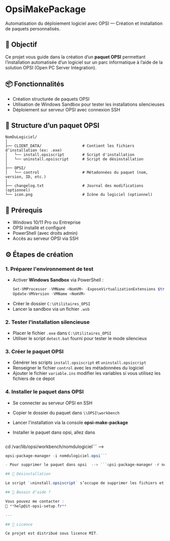 # OpsiMakePackage

Automatisation du déploiement logiciel avec OPSI — Création et installation de paquets personnalisés.

## 🌟 Objectif

Ce projet vous guide dans la création d’un **paquet OPSI** permettant l’installation automatisée d’un logiciel sur un parc informatique à l’aide de la solution OPSI (Open PC Server Integration).

## 📦 Fonctionnalités

- Création structurée de paquets OPSI
- Utilisation de Windows Sandbox pour tester les installations silencieuses
- Déploiement sur serveur OPSI avec connexion SSH

## 📁 Structure d’un paquet OPSI

```
NomDuLogiciel/
│
├── CLIENT_DATA/                  # Contient les fichiers d’installation (ex: .exe)
│   └── install.opsiscript        # Script d'installation
│   └── uninstall.opsiscript      # Script de désinstallation
│
├── OPSI/
│   └── control                   # Métadonnées du paquet (nom, version, ID, etc.)
│
├── changelog.txt                 # Journal des modifications (optionnel)
└── icon.png                      # Icône du logiciel (optionnel)
```

## 🧰 Prérequis

- Windows 10/11 Pro ou Entreprise
- OPSI installé et configuré
- PowerShell (avec droits admin)
- Accès au serveur OPSI via SSH

## ⚙️ Étapes de création

### 1. Préparer l'environnement de test

- Activer **Windows Sandbox** via PowerShell :
  ```powershell
  Set-VMProcessor -VMName <NomVM> -ExposeVirtualizationExtensions $true
  Update-VMVersion -VMName <NomVM>
  ```
- Créer le dossier `C:\Utilitaires_OPSI`
- Lancer la sandbox via un fichier `.wsb`

### 2. Tester l’installation silencieuse

- Placer le fichier `.exe` dans `C:\Utilitaires_OPSI`
- Utiliser le script `detect.bat` fourni pour tester le mode silencieux

### 3. Créer le paquet OPSI

- Générer les scripts `install.opsiscript` et `uninstall.opsiscript`
- Renseigner le fichier `control` avec les métadonnées du logiciel
- Ajouter le fichier `variable.ins` modifier les variables si vous utilisez les fichiers de ce depot

### 4. Installer le paquet dans OPSI

- Se connecter au serveur OPSI en SSH
- Copier le dossier du paquet dans `\\OPSI\workbench`
- Lancer l'installation via la console **opsi-make-package**
- Installer le paquet dans opsi, allez dans
  
  ```powershell
 cd /var/lib/opsi/workbench/nomdulogiciel```
 -->

 ```powershell
 opsi-package-manager -i nomdulogiciel.opsi```

- Pour supprimer le paquet dans opsi  --> ```opsi-package-manager -r nomdulogiciel```

## 🔁 Désinstallation

Le script `uninstall.opsiscript` s’occupe de supprimer les fichiers et désinstaller le logiciel proprement.

## 📨 Besoin d’aide ?

Vous pouvez me contacter :  
📧 **help@it-opsi-setup.fr**  

---

## 📄 Licence

Ce projet est distribué sous licence MIT.
